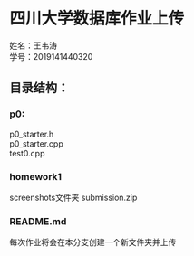 # 四川大学数据库作业上传
姓名：王韦涛  
学号：2019141440320  
## 目录结构：  
### p0:  
p0_starter.h  
p0_starter.cpp  
test0.cpp 
### homework1
screenshots文件夹
submission.zip
### README.md  
每次作业将会在本分支创建一个新文件夹并上传
